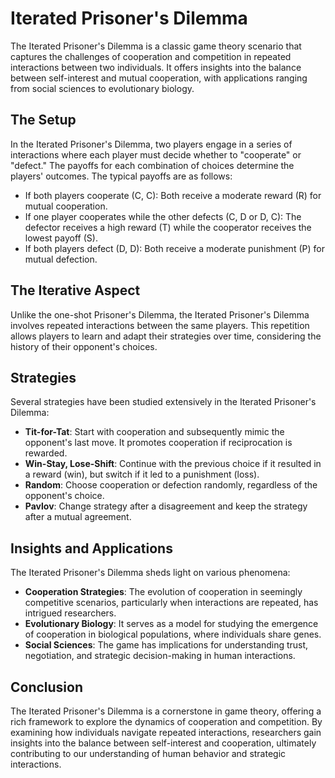 # Iterated Prisoner's Dilemma

The Iterated Prisoner's Dilemma is a classic game theory scenario that captures the challenges of cooperation and competition in repeated interactions between two individuals. It offers insights into the balance between self-interest and mutual cooperation, with applications ranging from social sciences to evolutionary biology.

## The Setup

In the Iterated Prisoner's Dilemma, two players engage in a series of interactions where each player must decide whether to "cooperate" or "defect." The payoffs for each combination of choices determine the players' outcomes. The typical payoffs are as follows:

- If both players cooperate (C, C): Both receive a moderate reward (R) for mutual cooperation.
- If one player cooperates while the other defects (C, D or D, C): The defector receives a high reward (T) while the cooperator receives the lowest payoff (S).
- If both players defect (D, D): Both receive a moderate punishment (P) for mutual defection.

## The Iterative Aspect

Unlike the one-shot Prisoner's Dilemma, the Iterated Prisoner's Dilemma involves repeated interactions between the same players. This repetition allows players to learn and adapt their strategies over time, considering the history of their opponent's choices.

## Strategies

Several strategies have been studied extensively in the Iterated Prisoner's Dilemma:

- **Tit-for-Tat**: Start with cooperation and subsequently mimic the opponent's last move. It promotes cooperation if reciprocation is rewarded.
- **Win-Stay, Lose-Shift**: Continue with the previous choice if it resulted in a reward (win), but switch if it led to a punishment (loss).
- **Random**: Choose cooperation or defection randomly, regardless of the opponent's choice.
- **Pavlov**: Change strategy after a disagreement and keep the strategy after a mutual agreement.

## Insights and Applications

The Iterated Prisoner's Dilemma sheds light on various phenomena:

- **Cooperation Strategies**: The evolution of cooperation in seemingly competitive scenarios, particularly when interactions are repeated, has intrigued researchers.
- **Evolutionary Biology**: It serves as a model for studying the emergence of cooperation in biological populations, where individuals share genes.
- **Social Sciences**: The game has implications for understanding trust, negotiation, and strategic decision-making in human interactions.

## Conclusion

The Iterated Prisoner's Dilemma is a cornerstone in game theory, offering a rich framework to explore the dynamics of cooperation and competition. By examining how individuals navigate repeated interactions, researchers gain insights into the balance between self-interest and cooperation, ultimately contributing to our understanding of human behavior and strategic interactions.

